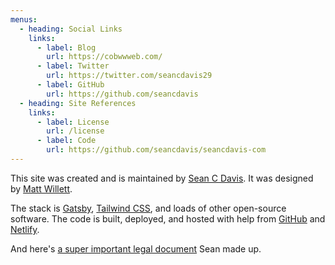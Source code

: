 ```yaml
---
menus:
  - heading: Social Links
    links:
      - label: Blog
        url: https://cobwwweb.com/
      - label: Twitter
        url: https://twitter.com/seancdavis29
      - label: GitHub
        url: https://github.com/seancdavis
  - heading: Site References
    links:
      - label: License
        url: /license
      - label: Code
        url: https://github.com/seancdavis/seancdavis-com
---
```


This site was created and is maintained by [Sean C Davis](https://twitter.com/seancdavis29). It was designed by [Matt Willett](https://mattwillettdesign.com/).

The stack is [Gatsby](https://www.gatsbyjs.org/), [Tailwind CSS](https://tailwindcss.com/), and loads of other open-source software. The code is built, deployed, and hosted with help from [GitHub](https://github.com/) and [Netlify](https://www.netlify.com/).

And here's [a super important legal document](/license) Sean made up.
